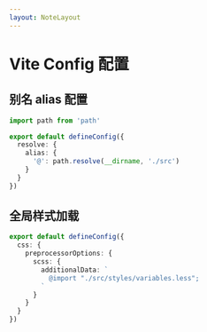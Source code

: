 ```yaml
---
layout: NoteLayout
---
```


# Vite Config 配置

## 别名 alias 配置

```ts
import path from 'path'

export default defineConfig({
  resolve: {
    alias: {
      '@': path.resolve(__dirname, './src')
    }
  }
})
```

## 全局样式加载

```ts
export default defineConfig({
  css: {
    preprocessorOptions: {
      scss: {
        additionalData: `
          @import "./src/styles/variables.less";
        `
      }
    }
  }
})
```
